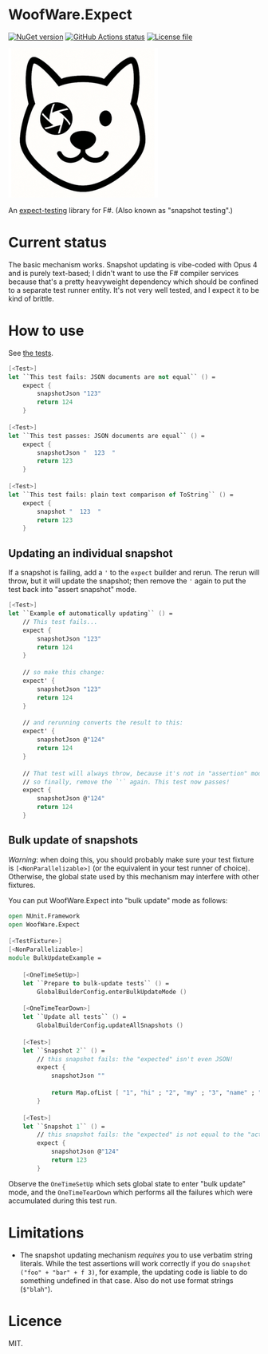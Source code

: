 # WoofWare.Expect

[![NuGet version](https://img.shields.io/nuget/v/WoofWare.Expect.svg?style=flat-square)](https://www.nuget.org/packages/WoofWare.Expect)
[![GitHub Actions status](https://github.com/Smaug123/WoofWare.Expect/actions/workflows/dotnet.yaml/badge.svg)](https://github.com/Smaug123/WoofWare.Expect/actions?query=branch%3Amain)
[![License file](https://img.shields.io/github/license/Smaug123/WoofWare.Expect)](./LICENSE)

<picture>
  <source media="(prefers-color-scheme: dark)" srcset="logos/logo-dark-background.png">
  <source media="(prefers-color-scheme: light)" srcset="logos/logo-light-background.png">
  <img alt="Project logo: minimalistic face of a cartoon Shiba Inu; one eye is a camera aperture." src="logos/logo-light-background.png">
</picture>

An [expect-testing](https://blog.janestreet.com/the-joy-of-expect-tests/) library for F#.
(Also known as "snapshot testing".)

# Current status

The basic mechanism works.
Snapshot updating is vibe-coded with Opus 4 and is purely text-based; I didn't want to use the F# compiler services because that's a pretty heavyweight dependency which should be confined to a separate test runner entity.
It's not very well tested, and I expect it to be kind of brittle.

# How to use

See [the tests](./WoofWare.Expect.Test/SimpleTest.fs).

```fsharp
[<Test>]
let ``This test fails: JSON documents are not equal`` () =
    expect {
        snapshotJson "123"
        return 124
    }

[<Test>]
let ``This test passes: JSON documents are equal`` () =
    expect {
        snapshotJson "  123  "
        return 123
    }

[<Test>]
let ``This test fails: plain text comparison of ToString`` () =
    expect {
        snapshot "  123  "
        return 123
    }
```

## Updating an individual snapshot

If a snapshot is failing, add a `'` to the `expect` builder and rerun.
The rerun will throw, but it will update the snapshot; then remove the `'` again to put the test back into "assert snapshot" mode.

```fsharp
[<Test>]
let ``Example of automatically updating`` () =
    // This test fails...
    expect {
        snapshotJson "123"
        return 124
    }

    // so make this change:
    expect' {
        snapshotJson "123"
        return 124
    }

    // and rerunning converts the result to this:
    expect' {
        snapshotJson @"124"
        return 124
    }

    // That test will always throw, because it's not in "assertion" mode but in "update" mode;
    // so finally, remove the `'` again. This test now passes!
    expect {
        snapshotJson @"124"
        return 124
    }
```

## Bulk update of snapshots

*Warning*: when doing this, you should probably make sure your test fixture is `[<NonParallelizable>]` (or the equivalent in your test runner of choice).
Otherwise, the global state used by this mechanism may interfere with other fixtures.

You can put WoofWare.Expect into "bulk update" mode as follows:

```fsharp
open NUnit.Framework
open WoofWare.Expect

[<TestFixture>]
[<NonParallelizable>]
module BulkUpdateExample =

    [<OneTimeSetUp>]
    let ``Prepare to bulk-update tests`` () =
        GlobalBuilderConfig.enterBulkUpdateMode ()

    [<OneTimeTearDown>]
    let ``Update all tests`` () =
        GlobalBuilderConfig.updateAllSnapshots ()

    [<Test>]
    let ``Snapshot 2`` () =
        // this snapshot fails: the "expected" isn't even JSON!
        expect {
            snapshotJson ""

            return Map.ofList [ "1", "hi" ; "2", "my" ; "3", "name" ; "4", "is" ]
        }

    [<Test>]
    let ``Snapshot 1`` () =
        // this snapshot fails: the "expected" is not equal to the "actual"
        expect {
            snapshotJson @"124"
            return 123
        }
```

Observe the `OneTimeSetUp` which sets global state to enter "bulk update" mode, and the `OneTimeTearDown` which performs all the failures which were accumulated during this test run.

# Limitations

* The snapshot updating mechanism *requires* you to use verbatim string literals. While the test assertions will work correctly if you do `snapshot ("foo" + "bar" + f 3)`, for example, the updating code is liable to do something undefined in that case. Also do not use format strings (`$"blah"`).

# Licence

MIT.

